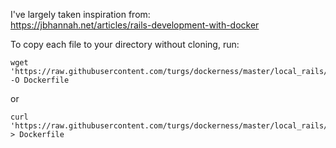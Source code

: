 I've largely taken inspiration from:  
https://jbhannah.net/articles/rails-development-with-docker

To copy each file to your directory without cloning, run:

```
wget 'https://raw.githubusercontent.com/turgs/dockerness/master/local_rails/Dockerfile' -O Dockerfile
```

or

```
curl 'https://raw.githubusercontent.com/turgs/dockerness/master/local_rails/Dockerfile' > Dockerfile
```
